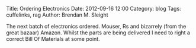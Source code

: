 Title: Ordering Electronics
Date: 2012-09-16 12:00
Category: blog
Tags: cuffelinks, rag
Author: Brendan M. Sleight

The next batch of electronics ordered. Mouser, Rs and bizarrely (from the great bazaar) Amazon. Whilst the parts are being delivered I need to right a correct Bill Of Materials at some point.
